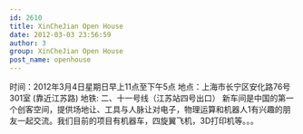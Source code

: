```yaml
---
id: 2610
title: XinCheJian Open House
date: 2012-03-03 23:56:59
author: 3
group: XinCheJian Open House
post_name: openhouse
---
```


时间：2012年3月4日星期日早上11点至下午5点 地点：上海市长宁区安化路76号301室 (靠近江苏路) 地铁: 二、十一号线（江苏站四号出口） 新车间是中国的第一个创客空间，提供场地让、工具与人脉让对电子，物理运算和机器人1有兴趣的朋友一起交流。我们目前的项目有机器车，四旋翼飞机，3D打印机等。。。